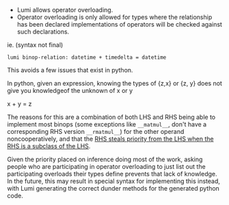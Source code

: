 
- Lumi allows operator overloading.
- Operator overloading is only allowed for types where the relationship has been declared
  implementations of operators will be checked against such declarations.


ie. (syntax not final)

```
lumi binop-relation: datetime + timedelta = datetime
```

This avoids a few issues that exist in python.

In python, given an expression, knowing the types of {z,x} or {z, y} does not
give you knowledgeof the unknown of x or y

x + y = z

The reasons for this are a combination of both LHS and RHS being able to implement
most binops (some exceptions like `__matmul__`, don't have a corresponding RHS version `__rmatmul__`)
for the other operand noncooperatively, and that the [RHS steals priority from the LHS
when the RHS is a subclass of the LHS](<https://github.com/python/cpython/commit/2ed6bf87c9ce5d2e8a0eb33f7aa6503196205a0c#diff-ba56d44ce0dd731d979970b966fde9d8dd15d12a82f727a052a8ad48d4a49363>).

Given the priority placed on inference doing most of the work, asking people who are participating in
operator overloading to just list out the participating overloads their types define
prevents that lack of knowledge. In the future, this may result in special syntax for implementing this
instead, with Lumi generating the correct dunder methods for the generated python code.